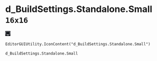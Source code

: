 # d_BuildSettings.Standalone.Small `16x16`
<img src="/img/d_BuildSettings.Standalone.Small.png" width=16 height=16>

``` CSharp
EditorGUIUtility.IconContent("d_BuildSettings.Standalone.Small")
```
```
d_BuildSettings.Standalone.Small
```
